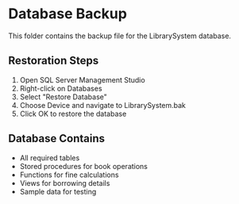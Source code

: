 # Database Backup

This folder contains the backup file for the LibrarySystem database.

## Restoration Steps

1. Open SQL Server Management Studio
2. Right-click on Databases
3. Select "Restore Database"
4. Choose Device and navigate to LibrarySystem.bak
5. Click OK to restore the database

## Database Contains

- All required tables
- Stored procedures for book operations
- Functions for fine calculations
- Views for borrowing details
- Sample data for testing